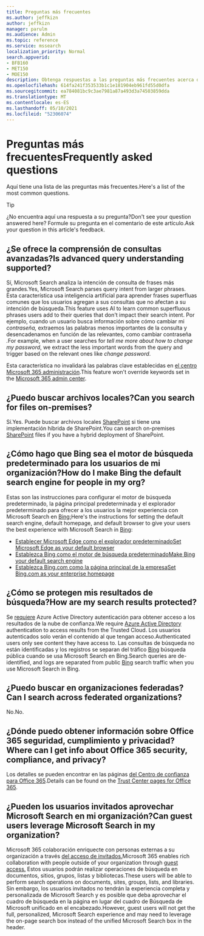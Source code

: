 ```yaml
---
title: Preguntas más frecuentes
ms.author: jeffkizn
author: jeffkizn
manager: parulm
ms.audience: Admin
ms.topic: reference
ms.service: mssearch
localization_priority: Normal
search.appverid:
- BFB160
- MET150
- MOE150
description: Obtenga respuestas a las preguntas más frecuentes acerca de la búsqueda empresarial y Microsoft Search
ms.openlocfilehash: 614fa241f353533b1c1e181904eb961fd55d0dfa
ms.sourcegitcommit: ea784081bc9c3ae7981a87a493d3a74503859dda
ms.translationtype: MT
ms.contentlocale: es-ES
ms.lasthandoff: 05/10/2021
ms.locfileid: "52306074"
---
```

<!-- markdownlint-disable no-trailing-punctuation -->
# <a name="frequently-asked-questions"></a><span data-ttu-id="c49c4-103">Preguntas más frecuentes</span><span class="sxs-lookup"><span data-stu-id="c49c4-103">Frequently asked questions</span></span>

<span data-ttu-id="c49c4-104">Aquí tiene una lista de las preguntas más frecuentes.</span><span class="sxs-lookup"><span data-stu-id="c49c4-104">Here's a list of the most common questions.</span></span>

> [!TIP]
> <span data-ttu-id="c49c4-105">¿No encuentra aquí una respuesta a su pregunta?</span><span class="sxs-lookup"><span data-stu-id="c49c4-105">Don't see your question answered here?</span></span> <span data-ttu-id="c49c4-106">Formule su pregunta en el comentario de este artículo.</span><span class="sxs-lookup"><span data-stu-id="c49c4-106">Ask your question in this article's feedback.</span></span>

## <a name="is-advanced-query-understanding-supported"></a><span data-ttu-id="c49c4-107">¿Se ofrece la comprensión de consultas avanzadas?</span><span class="sxs-lookup"><span data-stu-id="c49c4-107">Is advanced query understanding supported?</span></span>

<span data-ttu-id="c49c4-108">Sí, Microsoft Search analiza la intención de consulta de frases más grandes.</span><span class="sxs-lookup"><span data-stu-id="c49c4-108">Yes, Microsoft Search parses query intent from larger phrases.</span></span> <span data-ttu-id="c49c4-109">Esta característica usa inteligencia artificial para aprender frases superfluas comunes que los usuarios agregan a sus consultas que no afectan a su intención de búsqueda.</span><span class="sxs-lookup"><span data-stu-id="c49c4-109">This feature uses AI to learn common superfluous phrases users add to their queries that don't impact their search intent.</span></span> <span data-ttu-id="c49c4-110">Por ejemplo, cuando un usuario busca información sobre cómo cambiar mi *contraseña,* extraemos las palabras menos importantes de la consulta y desencadenamos en función de las relevantes, como cambiar contraseña *.*</span><span class="sxs-lookup"><span data-stu-id="c49c4-110">For example, when a user searches for *tell me more about how to change my password*, we extract the less important words from the query and trigger based on the relevant ones like *change password*.</span></span>
  
<span data-ttu-id="c49c4-111">Esta característica no invalidará las palabras clave establecidas en [el centro Microsoft 365 administración](https://admin.microsoft.com).</span><span class="sxs-lookup"><span data-stu-id="c49c4-111">This feature won't override keywords set in the [Microsoft 365 admin center](https://admin.microsoft.com).</span></span>
  
## <a name="can-you-search-for-files-on-premises"></a><span data-ttu-id="c49c4-112">¿Puedo buscar archivos locales?</span><span class="sxs-lookup"><span data-stu-id="c49c4-112">Can you search for files on-premises?</span></span>

<span data-ttu-id="c49c4-113">Sí.</span><span class="sxs-lookup"><span data-stu-id="c49c4-113">Yes.</span></span> <span data-ttu-id="c49c4-114">Puede buscar archivos locales [SharePoint](http://sharepoint.com/) si tiene una implementación híbrida de SharePoint.</span><span class="sxs-lookup"><span data-stu-id="c49c4-114">You can search on-premises [SharePoint](http://sharepoint.com/) files if you have a hybrid deployment of SharePoint.</span></span>
  
## <a name="how-do-i-make-bing-the-default-search-engine-for-people-in-my-org"></a><span data-ttu-id="c49c4-115">¿Cómo hago que Bing sea el motor de búsqueda predeterminado para los usuarios de mi organización?</span><span class="sxs-lookup"><span data-stu-id="c49c4-115">How do I make Bing the default search engine for people in my org?</span></span>

<span data-ttu-id="c49c4-116">Estas son las instrucciones para configurar el motor de búsqueda predeterminado, la página principal predeterminada y el explorador predeterminado para ofrecer a los usuarios la mejor experiencia con Microsoft Search en [Bing:](https://Bing.com)</span><span class="sxs-lookup"><span data-stu-id="c49c4-116">Here's the instructions for setting the default search engine, default homepage, and default browser to give your users the best experience with Microsoft Search in [Bing](https://Bing.com):</span></span>

- [<span data-ttu-id="c49c4-117">Establecer Microsoft Edge como el explorador predeterminado</span><span class="sxs-lookup"><span data-stu-id="c49c4-117">Set Microsoft Edge as your default browser</span></span>](/deployedge/edge-default-browser)
- [<span data-ttu-id="c49c4-118">Establezca Bing como el motor de búsqueda predeterminado</span><span class="sxs-lookup"><span data-stu-id="c49c4-118">Make Bing your default search engine</span></span>](set-default-search-engine.md)
- [<span data-ttu-id="c49c4-119">Establezca Bing.com como la página principal de la empresa</span><span class="sxs-lookup"><span data-stu-id="c49c4-119">Set Bing.com as your enterprise homepage</span></span>](set-default-homepage.md)

## <a name="how-are-my-search-results-protected"></a><span data-ttu-id="c49c4-120">¿Cómo se protegen mis resultados de búsqueda?</span><span class="sxs-lookup"><span data-stu-id="c49c4-120">How are my search results protected?</span></span>

<span data-ttu-id="c49c4-121">Se [requiere](/azure/active-directory/) Azure Active Directory autenticación para obtener acceso a los resultados de la nube de confianza.</span><span class="sxs-lookup"><span data-stu-id="c49c4-121">We require [Azure Active Directory](/azure/active-directory/) authentication to access results from the Trusted Cloud.</span></span> <span data-ttu-id="c49c4-122">Los usuarios autenticados solo verán el contenido al que tengan acceso.</span><span class="sxs-lookup"><span data-stu-id="c49c4-122">Authenticated users only see content they have access to.</span></span> <span data-ttu-id="c49c4-123">Las consultas de búsqueda no están identificadas y los registros se separan del tráfico [Bing](https://Bing.com) búsqueda pública cuando se usa Microsoft Search en Bing.</span><span class="sxs-lookup"><span data-stu-id="c49c4-123">Search queries are de-identified, and logs are separated from public [Bing](https://Bing.com) search traffic when you use Microsoft Search in Bing.</span></span>

## <a name="can-i-search-across-federated-organizations"></a><span data-ttu-id="c49c4-124">¿Puedo buscar en organizaciones federadas?</span><span class="sxs-lookup"><span data-stu-id="c49c4-124">Can I search across federated organizations?</span></span>

<span data-ttu-id="c49c4-125">No.</span><span class="sxs-lookup"><span data-stu-id="c49c4-125">No.</span></span>

## <a name="where-can-i-get-info-about-office-365-security-compliance-and-privacy"></a><span data-ttu-id="c49c4-126">¿Dónde puedo obtener información sobre Office 365 seguridad, cumplimiento y privacidad?</span><span class="sxs-lookup"><span data-stu-id="c49c4-126">Where can I get info about Office 365 security, compliance, and privacy?</span></span>

<span data-ttu-id="c49c4-127">Los detalles se pueden encontrar en las páginas [del Centro de confianza para Office 365](https://www.microsoft.com/TrustCenter/CloudServices/office365/default.aspx).</span><span class="sxs-lookup"><span data-stu-id="c49c4-127">Details can be found on the [Trust Center pages for Office 365](https://www.microsoft.com/TrustCenter/CloudServices/office365/default.aspx).</span></span>

## <a name="can-guest-users-leverage-microsoft-search-in-my-organization"></a><span data-ttu-id="c49c4-128">¿Pueden los usuarios invitados aprovechar Microsoft Search en mi organización?</span><span class="sxs-lookup"><span data-stu-id="c49c4-128">Can guest users leverage Microsoft Search in my organization?</span></span>

<span data-ttu-id="c49c4-129">Microsoft 365 colaboración enriquecte con personas externas a su organización a través [del acceso de invitados.](/microsoft-365/solutions/collaborate-with-people-outside-your-organization)</span><span class="sxs-lookup"><span data-stu-id="c49c4-129">Microsoft 365 enables rich collaboration with people outside of your organization through [guest access.](/microsoft-365/solutions/collaborate-with-people-outside-your-organization)</span></span> <span data-ttu-id="c49c4-130">Estos usuarios podrán realizar operaciones de búsqueda en documentos, sitios, grupos, listas y bibliotecas.</span><span class="sxs-lookup"><span data-stu-id="c49c4-130">These users will be able to perform search operations on documents, sites, groups, lists, and libraries.</span></span> <span data-ttu-id="c49c4-131">Sin embargo, los usuarios invitados no tendrán la experiencia completa y personalizada de Microsoft Search y es posible que deba aprovechar el cuadro de búsqueda en la página en lugar del cuadro de Búsqueda de Microsoft unificado en el encabezado.</span><span class="sxs-lookup"><span data-stu-id="c49c4-131">However, guest users will not get the full, personalized, Microsoft Search experience and may need to leverage the on-page search box instead of the unified Microsoft Search box in the header.</span></span>